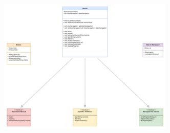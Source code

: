 ![App Screenshot](https://github.com/davidmateusreis/iphone/blob/main/src/resources/static/uml.png)
